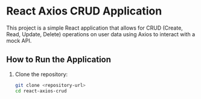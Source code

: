 # React Axios CRUD Application

This project is a simple React application that allows for CRUD (Create, Read, Update, Delete) operations on user data using Axios to interact with a mock API.

## How to Run the Application

1. Clone the repository:
   ```bash
   git clone <repository-url>
   cd react-axios-crud
